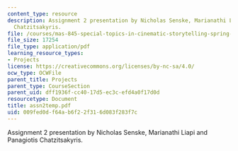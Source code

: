 ```yaml
---
content_type: resource
description: Assignment 2 presentation by Nicholas Senske, Marianathi Liapi and Panagiotis
  Chatzitsakyris.
file: /courses/mas-845-special-topics-in-cinematic-storytelling-spring-2004/009fed0df64ab6f22f316d083f283f7c_assn2temp.pdf
file_size: 17254
file_type: application/pdf
learning_resource_types:
- Projects
license: https://creativecommons.org/licenses/by-nc-sa/4.0/
ocw_type: OCWFile
parent_title: Projects
parent_type: CourseSection
parent_uid: dff1936f-cc40-17d5-ec3c-efd4a0f17d0d
resourcetype: Document
title: assn2temp.pdf
uid: 009fed0d-f64a-b6f2-2f31-6d083f283f7c
---
```

Assignment 2 presentation by Nicholas Senske, Marianathi Liapi and Panagiotis Chatzitsakyris.